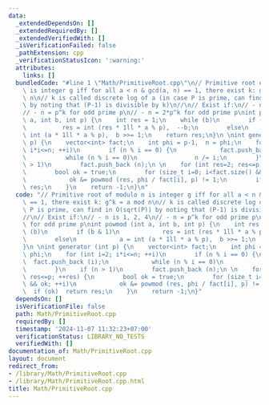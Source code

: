 ```yaml
---
data:
  _extendedDependsOn: []
  _extendedRequiredBy: []
  _extendedVerifiedWith: []
  _isVerificationFailed: false
  _pathExtension: cpp
  _verificationStatusIcon: ':warning:'
  attributes:
    links: []
  bundledCode: "#line 1 \"Math/PrimitiveRoot.cpp\"\n// Primitive root of modulo n\
    \ is integer g iff for all a < n & gcd(a, n) == 1, there exist k: g^k = a mod\
    \ n\n// k is called discrete log of a (in case P is prime, can find in O(sqrt(P))\
    \ by noting that (P-1) is divisible by k)\n//\n// Exist if:\n// - n is 1, 2, 4\n\
    // - n = p^k for odd prime p\n// - n = 2*p^k for odd prime p\nint powmod (int\
    \ a, int b, int p) {\n    int res = 1;\n    while (b)\n        if (b & 1)\n  \
    \          res = int (res * 1ll * a % p),  --b;\n        else\n            a =\
    \ int (a * 1ll * a % p),  b >>= 1;\n    return res;\n}\n \nint generator (int\
    \ p) {\n    vector<int> fact;\n    int phi = p-1,  n = phi;\n    for (int i=2;\
    \ i*i<=n; ++i)\n        if (n % i == 0) {\n            fact.push_back (i);\n \
    \           while (n % i == 0)\n                n /= i;\n        }\n    if (n\
    \ > 1)\n        fact.push_back (n);\n \n    for (int res=2; res<=p; ++res) {\n\
    \        bool ok = true;\n        for (size_t i=0; i<fact.size() && ok; ++i)\n\
    \            ok &= powmod (res, phi / fact[i], p) != 1;\n        if (ok)  return\
    \ res;\n    }\n    return -1;\n}\n"
  code: "// Primitive root of modulo n is integer g iff for all a < n & gcd(a, n)\
    \ == 1, there exist k: g^k = a mod n\n// k is called discrete log of a (in case\
    \ P is prime, can find in O(sqrt(P)) by noting that (P-1) is divisible by k)\n\
    //\n// Exist if:\n// - n is 1, 2, 4\n// - n = p^k for odd prime p\n// - n = 2*p^k\
    \ for odd prime p\nint powmod (int a, int b, int p) {\n    int res = 1;\n    while\
    \ (b)\n        if (b & 1)\n            res = int (res * 1ll * a % p),  --b;\n\
    \        else\n            a = int (a * 1ll * a % p),  b >>= 1;\n    return res;\n\
    }\n \nint generator (int p) {\n    vector<int> fact;\n    int phi = p-1,  n =\
    \ phi;\n    for (int i=2; i*i<=n; ++i)\n        if (n % i == 0) {\n          \
    \  fact.push_back (i);\n            while (n % i == 0)\n                n /= i;\n\
    \        }\n    if (n > 1)\n        fact.push_back (n);\n \n    for (int res=2;\
    \ res<=p; ++res) {\n        bool ok = true;\n        for (size_t i=0; i<fact.size()\
    \ && ok; ++i)\n            ok &= powmod (res, phi / fact[i], p) != 1;\n      \
    \  if (ok)  return res;\n    }\n    return -1;\n}"
  dependsOn: []
  isVerificationFile: false
  path: Math/PrimitiveRoot.cpp
  requiredBy: []
  timestamp: '2024-11-07 11:32:23+07:00'
  verificationStatus: LIBRARY_NO_TESTS
  verifiedWith: []
documentation_of: Math/PrimitiveRoot.cpp
layout: document
redirect_from:
- /library/Math/PrimitiveRoot.cpp
- /library/Math/PrimitiveRoot.cpp.html
title: Math/PrimitiveRoot.cpp
---
```

